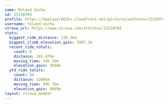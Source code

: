 ```yaml
---
name: Roland Socha
id: 23150783
profile: https://dgalywyr863hv.cloudfront.net/pictures/athletes/23150783/14745672/4/large.jpg
username: roland-socha
strava_url: https://www.strava.com/athletes/23150783
stats:
  biggest_ride_distance: 138.2km
  biggest_climb_elevation_gain: 1987.1m
  recent_ride_totals:
    count: 8
    distance: 343.47km
    moving_time: 14h 29m
    elevation_gain: 3698m
  ytd_ride_totals:
    count: 34
    distance: 1200km
    moving_time: 49h 35m
    elevation_gain: 9989m
layout: strava_member
--- 
```

